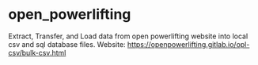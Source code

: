 # open_powerlifting
Extract, Transfer, and Load data from open powerlifting website into local csv and sql database files.
Website: https://openpowerlifting.gitlab.io/opl-csv/bulk-csv.html
